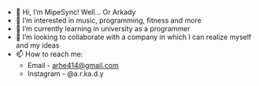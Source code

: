 - 👋 Hi, I’m MipeSync! Well... Or Arkady
- 👀 I’m interested in music, programming, fitness and more
- 🌱 I’m currently learning in university as a programmer
- 💞️ I’m looking to collaborate with a company in which I can realize myself and my ideas
- 📫 How to reach me:
  - Email - arhe414@gmail.com
  - Instagram - @a.r.ka.d.y

<!---
mipesync/mipesync is a ✨ special ✨ repository because its `README.md` (this file) appears on your GitHub profile.
You can click the Preview link to take a look at your changes.
--->
